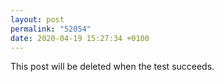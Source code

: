 ```yaml
---
layout: post
permalink: "52054"
date: 2020-04-19 15:27:34 +0100
---
```


This post will be deleted when the test succeeds.
